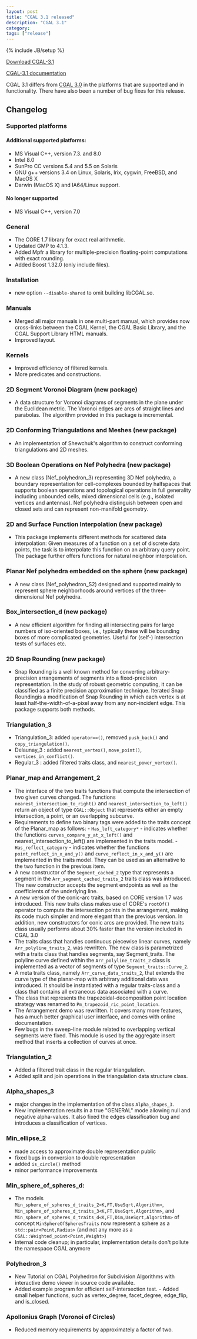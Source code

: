 ```yaml
---
layout: post
title: "CGAL 3.1 released"
description: "CGAL 3.1"
category:
tags: ["release"]
---
```

{% include JB/setup %}

<i class="glyphicon glyphicon-download"></i>
<a href="https://github.com/CGAL/cgal/releases/tag/releases%2FCGAL-3.1">Download CGAL-3.1</a>

<i class="glyphicon glyphicon-book"></i>
<a href="https://doc.cgal.org/Manual/3.1/doc_html/cgal_manual/packages.html">CGAL-3.1 documentation</a>

<p>CGAL 3.1 differs from <a href="../../../../2003/11/01/cgal-30">CGAL 3.0</a> in the platforms that are supported and
in functionality. There have also been a number of bug fixes for this release.</p>

<div class="product-detail-info" markdown="1">

## Changelog

### Supported platforms
#### Additional supported platforms:
  - MS Visual C++, version 7.3. and 8.0
  - Intel 8.0
  - SunPro CC versions 5.4 and 5.5 on Solaris
  - GNU g++ versions 3.4 on Linux, Solaris, Irix, cygwin, FreeBSD, and MacOS X
  - Darwin (MacOS X) and IA64/Linux support.

#### No longer supported
  - MS Visual C++, version 7.0

### General
  - The CORE 1.7 library for exact real arithmetic.
  - Updated GMP to 4.1.3.
  - Added Mpfr a library for multiple-precision floating-point
    computations with exact rounding.
  - Added Boost 1.32.0 (only include files).

### Installation
  - new option `--disable-shared` to omit building libCGAL.so.

### Manuals
  - Merged all major manuals in one multi-part manual, which provides
    now cross-links between the CGAL Kernel, the CGAL Basic Library, and
    the CGAL Support Library HTML manuals.
  - Improved layout.

### Kernels
  - Improved efficiency of filtered kernels.
  - More predicates and constructions.

### 2D Segment Voronoi Diagram (new package)
  - A data structure for Voronoi diagrams of segments in the plane under
    the Euclidean metric. The Voronoi edges are arcs of straight lines
    and parabolas. The algorithm provided in this package is
    incremental.

### 2D Conforming Triangulations and Meshes (new package)
  - An implementation of Shewchuk's algorithm to construct conforming
    triangulations and 2D meshes.

### 3D Boolean Operations on Nef Polyhedra (new package)
  - A new class (Nef_polyhedron_3) representing 3D Nef polyhedra, a
    boundary representation for cell-complexes bounded by halfspaces
    that supports boolean operations and topological operations in full
    generality including unbounded cells, mixed dimensional cells (e.g.,
    isolated vertices and antennas). Nef polyhedra distinguish between
    open and closed sets and can represent non-manifold geometry.

### 2D and Surface Function Interpolation (new package)
  - This package implements different methods for scattered data
    interpolation: Given measures of a function on a set of discrete
    data points, the task is to interpolate this function on an
    arbitrary query point. The package further offers functions for
    natural neighbor interpolation.

### Planar Nef polyhedra embedded on the sphere (new package)
  - A new class (Nef_polyhedron_S2) designed and supported mainly to
    represent sphere neighborhoods around vertices of the three-
    dimensional Nef polyhedra.

### Box_intersection_d (new package)
  - A new efficient algorithm for finding all intersecting pairs for
    large numbers of iso-oriented boxes, i.e., typically these will be
    bounding boxes of more complicated geometries. Useful for (self-)
    intersection tests of surfaces etc.

### 2D Snap Rounding (new package)
  - Snap Rounding is a well known method for converting
    arbitrary-precision arrangements of segments into a fixed-precision
    representation. In the study of robust geometric computing, it can
    be classified as a finite precision approximation technique.
    Iterated Snap Roundingis a modification of Snap Rounding in which
    each vertex is at least half-the-width-of-a-pixel away from any
    non-incident edge. This package supports both methods.

### Triangulation_3
  -   Triangulation_3: added `operator==()`, removed `push_back()` and
      `copy_triangulation()`.
  -   Delaunay_3 : added `nearest_vertex()`, `move_point()`,
      `vertices_in_conflict()`.
  -   Regular_3 : added filtered traits class, and `nearest_power_vertex()`.

### Planar_map and Arrangement_2
  -   The interface of the two traits functions that compute the
      intersection of two given curves changed. The functions
      `nearest_intersection_to_right()` and
      `nearest_intersection_to_left()` return an object of type
      `CGAL::Object` that represents either an empty intersection, a
      point, or an overlapping subcurve.
  -   Requirements to define two binary tags were added to the traits
      concept of the Planar_map as follows:
    - `Has_left_category*` - indicates whether the functions
      `curves_compare_y_at_x_left()` and nearest_intersection_to_left() are implemented in the traits model.
    - `Has_reflect_category` - indicates whether the functions `point_reflect_in_x_and_y()` and
      `curve_reflect_in_x_and_y()` are implemented in the traits model.
      They can be used as an alternative to the two function in the previous item.
  -   A new constructor of the `Segment_cached_2` type that represents
      a segment in the `Arr_segment_cached_traits_2` traits class
      was introduced. The new constructor accepts the segment
      endpoints as well as the coefficients of the underlying line.
  -   A new version of the conic-arc traits, based on CORE version 1.7
      was introduced. This new traits class makes use of CORE's
      `rootOf()` operator to compute the intersection points in the
      arrangement, making its code much simpler and more elegant than
      the previous version. In addition, new constructors for conic
      arcs are provided. The new traits class usually performs about
      30% faster than the version included in CGAL 3.0
  -   The traits class that handles continuous piecewise linear
      curves, namely `Arr_polyline_traits_2`, was rewritten. The new
      class is parametrized with a traits class that handles segments,
      say Segment_traits. The polyline curve defined within the
      `Arr_polyline_traits_2` class is implemented as a vector of
      segments of type `Segment_traits::Curve_2`.
  -   A meta traits class, namely `Arr_curve_data_traits_2`, that
      extends the curve type of the planar-map with arbitrary
      additional data was introduced. It should be instantiated with a
      regular traits-class and a class that contains all extraneous
      data associated with a curve.
  -   The class that represents the trapezoidal-decomposition point
      location strategy was renamed to `Pm_trapezoid_ric_point_location`.
  -   The Arrangement demo was rewritten. It covers many more
      features, has a much better graphical user interface, and comes
      with online documentation.
  -   Few bugs in the sweep-line module related to overlapping
      vertical segments were fixed. This module is used by the
      aggregate insert method that inserts a collection of curves at
      once.

### Triangulation_2
  -   Added a filtered trait class in the regular triangulation.
  -   Added split and join operations in the triangulation data structure class.

### Alpha_shapes_3
  -   major changes in the implementation of the class `Alpha_shapes_3`.
  -   New implementation results in a true "GENERAL" mode allowing null
      and negative alpha-values. It also fixed the edges
      classification bug and introduces a classification of vertices.

### Min_ellipse_2
  -   made access to approximate double representation public
  -   fixed bugs in conversion to double representation
  -   added `is_circle()` method
  -   minor performance improvements

### Min_sphere_of_spheres_d:
  -   The models
      `Min_sphere_of_spheres_d_traits_2<K,FT,UseSqrt,Algorithm>`,
      `Min_sphere_of_spheres_d_traits_3<K,FT,UseSqrt,Algorithm>`, and
      `Min_sphere_of_spheres_d_traits_d<K,FT,Dim,UseSqrt,Algorithm>`
      of concept `MinSphereOfSpheresTraits` now represent a sphere as
      a `std::pair<Point,Radius>` (and not any more as a
      `CGAL::Weighted_point<Point,Weight>`)
  -   Internal code cleanup; in particular, implementation details
      don't pollute the namespace CGAL anymore

### Polyhedron_3
  -   New Tutorial on CGAL Polyhedron for Subdivision Algorithms with
      interactive demo viewer in source code available.
  -   Added example program for efficient self-intersection test. -
      Added small helper functions, such as vertex_degree,
      facet_degree, edge_flip, and is_closed.

### Apollonius Graph (Voronoi of Circles)
  -   Reduced memory requirements by approximately a factor of two.
</div>
